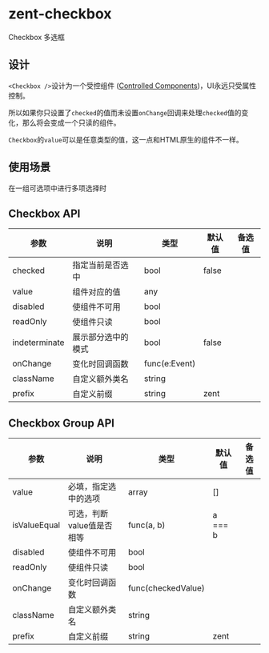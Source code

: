 # zent-checkbox

Checkbox 多选框

## 设计

`<Checkbox />`设计为一个受控组件 ([Controlled Components][controlled-components])，UI永远只受属性控制。

所以如果你只设置了`checked`的值而未设置`onChange`回调来处理`checked`值的变化，那么将会变成一个只读的组件。

`Checkbox`的`value`可以是任意类型的值，这一点和HTML原生的组件不一样。

## 使用场景

在一组可选项中进行多项选择时


## Checkbox API

| 参数            | 说明               | 类型             | 默认值      | 备选值      |
| ---------     | ----------------    | --------------  | -------- | -------- |
| checked       | 指定当前是否选中       | bool            | false    |          |
| value         | 组件对应的值          | any             |          |         |
| disabled      | 使组件不可用          | bool            |          |          |
| readOnly      | 使组件只读            | bool            |          |          |
| indeterminate | 展示部分选中的模式     | bool            | false     |          |
| onChange      | 变化时回调函数         | func(e:Event)   |          |          |
| className     | 自定义额外类名         | string          |          |          |
| prefix        | 自定义前缀            | string          |  zent     |          |

## Checkbox Group API

| 参数        | 说明                 | 类型                 | 默认值      | 备选值    |
| --------- | ----------------      | --------------     | --------    | -------- |
| value     | 必填，指定选中的选项          | array<any>          |    []       |          |
| isValueEqual | 可选，判断value值是否相等  | func(a, b)          |   a === b   |          |
| disabled  | 使组件不可用            | bool               |              |         |
| readOnly  | 使组件只读              | bool               |             |          |
| onChange  | 变化时回调函数          | func(checkedValue)  |             |          |
| className | 自定义额外类名          | string              |             |          |
| prefix    | 自定义前缀              | string             | zent        |           |


[controlled-components]: https://facebook.github.io/react/docs/forms.html#controlled-components
